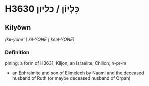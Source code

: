 # H3630 כִּלְיוֹן / כליון

## Kilyôwn

_(kil-yone' | kil-YONE | keel-YONE)_

### Definition

pining; a form of H3631; Kiljon, an Israelite; Chilion; n-pr-m

- an Ephraimite and son of Elimelech by Naomi and the deceased husband of Ruth (or maybe deceased husband of Orpah)
